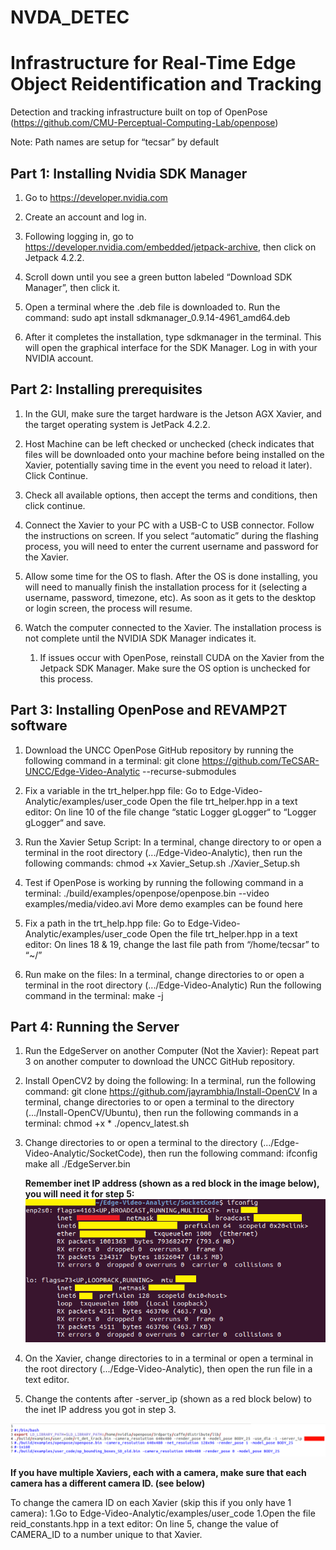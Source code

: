 # NVDA_DETEC
# Infrastructure for Real-Time Edge Object Reidentification and Tracking

Detection and tracking infrastructure built on top of OpenPose (https://github.com/CMU-Perceptual-Computing-Lab/openpose)


Note: Path names are setup for “tecsar” by default

## Part 1: Installing Nvidia SDK Manager
1. Go to https://developer.nvidia.com

1. Create an account and log in.

1. Following logging in, go to https://developer.nvidia.com/embedded/jetpack-archive, then click on Jetpack 4.2.2.

1. Scroll down until you see a green button labeled “Download SDK Manager”, then click it.

1. Open a terminal where the .deb file is downloaded to. Run the command:
 sudo apt install sdkmanager_0.9.14-4961_amd64.deb

1. After it completes the installation, type sdkmanager in the terminal. This will open the graphical interface for the SDK Manager. Log in with your NVIDIA account.


## Part 2: Installing prerequisites
1. In the GUI, make sure the target hardware is the Jetson AGX Xavier, and the target operating system is JetPack 4.2.2.

1. Host Machine can be left checked or unchecked (check indicates that files will be downloaded onto your machine before being installed on the Xavier, potentially saving time in the event you need to reload it later). Click Continue.

1. Check all available options, then accept the terms and conditions, then click continue.

1. Connect the Xavier to your PC with a USB-C to USB connector. Follow the instructions on screen. If you select “automatic” during the flashing process, you will need to enter the current username and password for the Xavier.

1. Allow some time for the OS to flash. After the OS is done installing, you will need to manually finish the installation process for it (selecting a username, password, timezone, etc). As soon as it gets to the desktop or login screen, the process will resume.

1. Watch the computer connected to the Xavier. The installation process is not complete until the NVIDIA SDK Manager indicates it.
	1. If issues occur with OpenPose, reinstall CUDA on the Xavier from the Jetpack SDK Manager. Make sure the OS option is unchecked for this process.


## Part 3: Installing OpenPose and REVAMP2T software
1. Download the UNCC OpenPose GitHub repository by running the following command in a terminal:
	git clone https://github.com/TeCSAR-UNCC/Edge-Video-Analytic --recurse-submodules
1. Fix a variable in the trt_helper.hpp file:
Go to Edge-Video-Analytic/examples/user_code
Open the file trt_helper.hpp in a text editor:
On line 10 of the file change “static Logger gLogger“ to “Logger gLogger“ and save.

1. Run the Xavier Setup Script:
In a terminal, change directory to or open a terminal in the root directory (.../Edge-Video-Analytic), then run the following commands:
chmod +x Xavier_Setup.sh
	./Xavier_Setup.sh

1. Test if OpenPose is working by running the following command in a terminal:
		./build/examples/openpose/openpose.bin --video examples/media/video.avi
		More demo examples can be found here

1. Fix a path in the trt_help.hpp file:
Go to Edge-Video-Analytic/examples/user_code
Open the file trt_helper.hpp in a text editor:
		On lines 18 & 19, change the last file path from “/home/tecsar” to “~/”

1. Run make on the files:
In a terminal, change directories to or open a terminal in the root directory (.../Edge-Video-Analytic)
Run the following command in the terminal:
make -j


## Part 4: Running the Server
1. Run the EdgeServer on another Computer (Not the Xavier):
Repeat part 3 on another computer to download the UNCC GitHub repository.

1. Install OpenCV2 by doing the following:
In a terminal, run the following command:
git clone https://github.com/jayrambhia/Install-OpenCV
In a terminal, change directories to or open a terminal to the directory (.../Install-OpenCV/Ubuntu), then run the following commands in a terminal:
	chmod +x *
		./opencv_latest.sh


1. Change directories to or open a terminal to the directory (.../Edge-Video-Analytic/SocketCode), then run the following command:
	ifconfig
	make all
	./EdgeServer.bin

	**Remember inet IP address (shown as a red block in the image below), you will need it for step 5:**
	![inet_IP](/doc/media/tecsar/inet_IP.png)
1. On the Xavier, change directories to in a terminal or open a terminal in the root directory (.../Edge-Video-Analytic), then open the run file in a text editor.

1. Change the contents after -server_ip (shown as a red block below) to the inet IP address you got in step 3.

![run_change](/doc/media/tecsar/run-script.png)

**If you have multiple Xaviers, each with a camera, make sure that each camera has a different camera ID. (see below)**


To change the camera ID on each Xavier (skip this if you only have 1 camera):
1.Go to Edge-Video-Analytic/examples/user_code
1.Open the file reid_constants.hpp in a text editor:
	On line 5, change the value of CAMERA_ID to a number unique to that Xavier.



